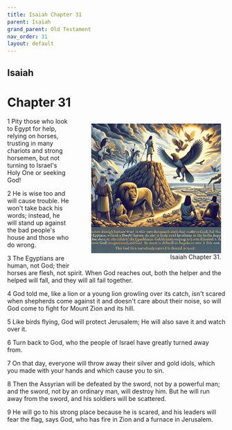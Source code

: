 ```yaml
---
title: Isaiah Chapter 31
parent: Isaiah
grand_parent: Old Testament
nav_order: 31
layout: default
---
```


## Isaiah

# Chapter 31

<figure style="float: right; margin-right: 10px;">
    <img src="/assets/Image/Isaiah/500/31.jpg" alt="Isaiah Chapter 31" style="width: 300px; height: 300px; float: right;padding-left: 10px;"/>
    <figcaption style="clear: both;text-align: right;">Isaiah Chapter 31.</figcaption>
</figure>
1 Pity those who look to Egypt for help, relying on horses, trusting in many chariots and strong horsemen, but not turning to Israel's Holy One or seeking God!

2 He is wise too and will cause trouble. He won't take back his words; instead, he will stand up against the bad people's house and those who do wrong.

3 The Egyptians are human, not God; their horses are flesh, not spirit. When God reaches out, both the helper and the helped will fall, and they will all fail together.

4 God told me, like a lion or a young lion growling over its catch, isn't scared when shepherds come against it and doesn't care about their noise, so will God come to fight for Mount Zion and its hill.

5 Like birds flying, God will protect Jerusalem; He will also save it and watch over it.

6 Turn back to God, who the people of Israel have greatly turned away from.

7 On that day, everyone will throw away their silver and gold idols, which you made with your hands and which cause you to sin.

8 Then the Assyrian will be defeated by the sword, not by a powerful man; and the sword, not by an ordinary man, will destroy him. But he will run away from the sword, and his soldiers will be scattered.

9 He will go to his strong place because he is scared, and his leaders will fear the flag, says God, who has fire in Zion and a furnace in Jerusalem.


